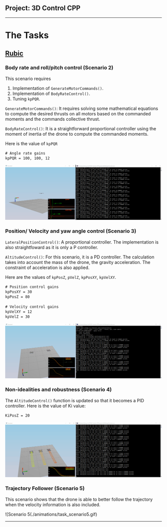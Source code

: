 ## Project: 3D Control CPP

---
# The Tasks

## [Rubic](https://review.udacity.com/#!/rubrics/1643/view) 
### Body rate and roll/pitch control (Scenario 2)

This scenario requires 
1. Implementation of `GenerateMotorCommands()`.
2. Implementation of `BodyRateControl()`.
3. Tuning `kpPQR`.

`GenerateMotorCommands()`: It requires solving some mathematical equations to compute the desired thrusts on all motors based on the commanded moments and the commands collective thrust.

`BodyRateControl()`: It is a straightforward proportional controller using the moment of inertia of the drone to compute the commanded moments. 

Here is the value of `kpPQR`
```
# Angle rate gains
kpPQR = 100, 100, 12
```

![Scenario 2](./animations/task_scenario2.gif)

### Position/ Velocity and yaw angle control (Scenario 3)

`LateralPositionControl()`: A proportional controller. The implementation is also straightfoward as it is only a P controller.

`AltitudeControl()`: For this scenario, it is a PD controller. The calculation takes into account the mass of the drone, the gravity acceleration. The constraint of acceleration is also applied. 

Here are the values of `kpPosZ`, `pVelZ`, `kpPosXY`, `kpVelXY`.
```
# Position control gains
kpPosXY = 30
kpPosZ = 80

# Velocity control gains
kpVelXY = 12
kpVelZ = 30
```

![Scenario 3](./animations/task_scenario3.gif)

### Non-idealities and robustness (Scenario 4)

The `AltitudeControl()` function is updated so that it becomes a PID controller.
Here is the value of Ki value:
```
KiPosZ = 20
```

![Scenario 4](./animations/task_scenario4.gif)

### Trajectory Follower (Scenario 5)

This scenario shows that the drone is able to better follow the trajectory when the velocity information is also included. 

![Scenario 5(./animations/task_scenario5.gif)

---
